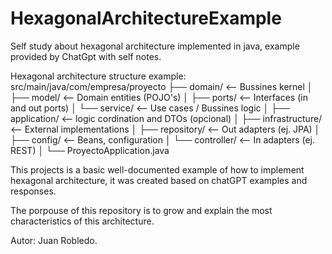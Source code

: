 # HexagonalArchitectureExample
Self study about hexagonal architecture implemented in java, example provided by ChatGpt with self notes.

Hexagonal architecture structure example:
src/main/java/com/empresa/proyecto
├── domain/              <-- Bussines kernel
│   ├── model/           <-- Domain entities (POJO's)
│   ├── ports/           <-- Interfaces (in and out ports)
│   └── service/         <-- Use cases / Bussines logic
│
├── application/         <-- logic cordination and DTOs (opcional)
│
├── infrastructure/      <-- External implementations
│   ├── repository/      <-- Out adapters (ej. JPA)
│   ├── config/          <-- Beans, configuration
│   └── controller/      <-- In adapters (ej. REST)
│
└── ProyectoApplication.java

This projects is a basic well-documented example of how to implement hexagonal architecture, it was created based on chatGPT examples and responses.

The porpouse of this repository is to grow and explain the most characteristics of this architecture.

Autor: Juan Robledo.


